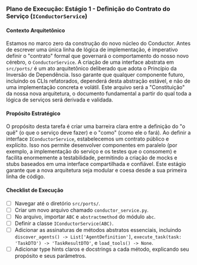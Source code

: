 ### Plano de Execução: Estágio 1 - Definição do Contrato do Serviço (`IConductorService`)

#### Contexto Arquitetônico

Estamos no marco zero da construção do novo núcleo do Conductor. Antes de escrever uma única linha de lógica de implementação, é imperativo definir o "contrato" formal que governará o comportamento do nosso novo cérebro, o `ConductorService`. A criação de uma interface abstrata em `src/ports/` é um ato arquitetônico deliberado que adota o Princípio da Inversão de Dependência. Isso garante que qualquer componente futuro, incluindo os CLIs refatorados, dependerá desta abstração estável, e não de uma implementação concreta e volátil. Este arquivo será a "Constituição" da nossa nova arquitetura, o documento fundamental a partir do qual toda a lógica de serviços será derivada e validada.

#### Propósito Estratégico

O propósito desta tarefa é criar uma barreira clara entre a definição do "o quê" (o que o serviço deve fazer) e o "como" (como ele o fará). Ao definir a interface `IConductorService`, estabelecemos um contrato público e explícito. Isso nos permite desenvolver componentes em paralelo (por exemplo, a implementação do serviço e os testes que o consomem) e facilita enormemente a testabilidade, permitindo a criação de mocks e stubs baseados em uma interface compartilhada e confiável. Este estágio garante que a nova arquitetura seja modular e coesa desde a sua primeira linha de código.

#### Checklist de Execução

- [ ] Navegar até o diretório `src/ports/`.
- [ ] Criar um novo arquivo chamado `conductor_service.py`.
- [ ] No arquivo, importar `ABC` e `abstractmethod` do módulo `abc`.
- [ ] Definir a classe `IConductorService(ABC)`.
- [ ] Adicionar as assinaturas de métodos abstratos essenciais, incluindo `discover_agents() -> List['AgentDefinition']`, `execute_task(task: 'TaskDTO') -> 'TaskResultDTO'`, e `load_tools() -> None`.
- [ ] Adicionar type hints claros e docstrings a cada método, explicando seu propósito e seus parâmetros.
